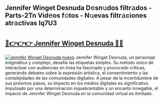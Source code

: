 ## Jennifer Winget Desnuda D𝚎sn𝚞dos filtr𝚊dos - Parts-2Tn Vid𝚎os f𝚘tos - N𝚞evas filtr𝚊ciones atr𝚊ctivas lq7U3

# <h2><a href="http://mb4tdo.tromn.icu/?c=Jennifer+Winget+Desnuda">🔗👉👉👉 Jennifer Winget Desnuda 🔗🔗</a></h2>

[![Jennifer Winget Desnuda nuevo](https://i.imgur.com/pEAQMta.gif)](http://mb4tdo.tromn.icu/?c=Jennifer+Winget+Desnuda)
Jennifer Winget Desnuda, un personaje enigmático y complejo, desafía las etiquetas simples. Su método único de interactuar con audiencias en línea ha fascinado y provocado críticas, generando debates sobre la expresión artística, el consentimiento y las complejidades de las comunidades digitales. A pesar de la incertidumbre de sus próximos pasos, su impacto en los medios digitales es significativo. Impulsado por una determinación inquebrantable y un encanto innegable, el impacto de Jennifer Winget Desnuda en la comunidad virtual es ilimitado.
